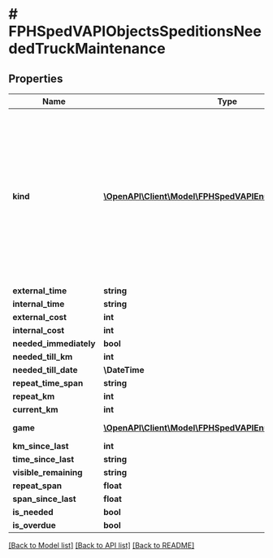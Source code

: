 # # FPHSpedVAPIObjectsSpeditionsNeededTruckMaintenance

## Properties

Name | Type | Description | Notes
------------ | ------------- | ------------- | -------------
**kind** | [**\OpenAPI\Client\Model\FPHSpedVAPIEnumsMaintenanceKind**](FPHSpedVAPIEnumsMaintenanceKind.md) | 0 &#x3D; Engine  1 &#x3D; OszilationDamper  2 &#x3D; Stabilizer  3 &#x3D; StoneChip  4 &#x3D; Transmission  5 &#x3D; Wishbone  6 &#x3D; BrakePads  7 &#x3D; BrakeDiscs  8 &#x3D; EngineMaintenance  9 &#x3D; TireChange  10 &#x3D; MainCheck  11 &#x3D; SafetyCheck  12 &#x3D; SaddlePlate  13 &#x3D; AirPressureUnit  14 &#x3D; Alternator  15 &#x3D; BrakeVentil  -1 &#x3D; NotSet | [readonly]
**external_time** | **string** |  | [readonly]
**internal_time** | **string** |  | [readonly]
**external_cost** | **int** |  | [readonly]
**internal_cost** | **int** |  | [readonly]
**needed_immediately** | **bool** |  | [readonly]
**needed_till_km** | **int** |  | [readonly]
**needed_till_date** | **\DateTime** |  | [readonly]
**repeat_time_span** | **string** |  | [readonly]
**repeat_km** | **int** |  | [readonly]
**current_km** | **int** |  | [readonly]
**game** | [**\OpenAPI\Client\Model\FPHSpedVAPIEnumsGameEnum**](FPHSpedVAPIEnumsGameEnum.md) | 0 &#x3D; ETS2  1 &#x3D; ATS  -1 &#x3D; NotSet | [readonly]
**km_since_last** | **int** |  | [readonly]
**time_since_last** | **string** |  | [readonly]
**visible_remaining** | **string** |  | [readonly]
**repeat_span** | **float** |  | [readonly]
**span_since_last** | **float** |  | [readonly]
**is_needed** | **bool** |  | [readonly]
**is_overdue** | **bool** |  | [readonly]

[[Back to Model list]](../../README.md#models) [[Back to API list]](../../README.md#endpoints) [[Back to README]](../../README.md)
